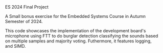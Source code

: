 ES 2024 Final Project

A Small bonus exercise for the Embedded Systems Course in Autumn Semester of 2024.

This code showcases the implementation of the development board's microphone using FTT to do burglar detection classifying the sounds based on multiple samples and majority voting. Futhermore, it features logging, and SIMD.
